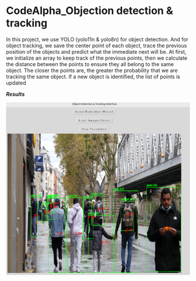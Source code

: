 # CodeAlpha_Objection detection & tracking
In this project, we use YOLO (yolo11n & yolo8n) for object detection. And for object tracking, we save the center point of each object, trace the previous position of the objects
and predict what the immediate next will be. At first, we initialize an array to keep track of the previous points, then we calculate the distance between the points to ensure they all belong to the same object. The closer the points are, the greater the probability that we are tracking the same object.
If a new object is identified, the list of points is updated



***Results***
<p align="center">
    <img src="https://github.com/dvskabangira/CodeAlpha_Object-detect-track/blob/main/prediction_output.png", width="540">
